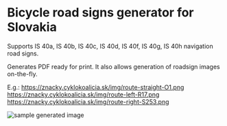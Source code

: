 # Bicycle road signs generator for Slovakia
Supports IS 40a, IS 40b, IS 40c, IS 40d, IS 40f, IS 40g, IS 40h navigation road signs.

Generates PDF ready for print. It also allows generation of roadsign images on-the-fly.

E.g.:
https://znacky.cyklokoalicia.sk/img/route-straight-O1.png
https://znacky.cyklokoalicia.sk/img/route-left-R17.png
https://znacky.cyklokoalicia.sk/img/route-right-S253.png

![sample generated image](https://github.com/nekromoff/bicycle-road-signs-generator/blob/master/sample.png "Sample")


